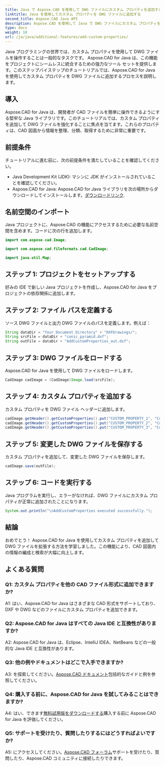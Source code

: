 ```yaml
---
title: Java で Aspose.CAD を使用して DWG ファイルにカスタム プロパティを追加する
linktitle: Java を使用してカスタム プロパティを DWG ファイルに追加する
second_title: Aspose.CAD Java API
description: Aspose.CAD を使用して Java で DWG ファイルにカスタム プロパティを追加する方法を学習します。 CAD 図面の整理と情報検索を簡単に強化します。
type: docs
weight: 10
url: /ja/java/additional-features/add-custom-properties/
---
```

Java プログラミングの世界では、カスタム プロパティを使用して DWG ファイルを操作することは一般的なタスクです。 Aspose.CAD for Java は、この機能をプロジェクトにシームレスに統合するための強力なツール セットを提供します。このステップバイステップのチュートリアルでは、Aspose.CAD for Java を使用してカスタム プロパティを DWG ファイルに追加するプロセスを説明します。

## 導入

Aspose.CAD for Java は、開発者が CAD ファイルを簡単に操作できるようにする堅牢な Java ライブラリです。このチュートリアルでは、カスタム プロパティを追加して DWG ファイルを強化することに焦点を当てます。これらのプロパティは、CAD 図面から情報を整理、分類、取得するために非常に重要です。

## 前提条件

チュートリアルに進む前に、次の前提条件を満たしていることを確認してください。

- Java Development Kit (JDK): マシンに JDK がインストールされていることを確認してください。
- Aspose.CAD for Java: Aspose.CAD for Java ライブラリを次の場所からダウンロードしてインストールします。[ダウンロードリンク](https://releases.aspose.com/cad/java/).

## 名前空間のインポート

Java プロジェクトに、Aspose.CAD の機能にアクセスするために必要な名前空間を含めます。コードに次の行を追加します。

```java
import com.aspose.cad.Image;

import com.aspose.cad.fileformats.cad.CadImage;

import java.util.Map;
```

## ステップ 1: プロジェクトをセットアップする

好みの IDE で新しい Java プロジェクトを作成し、Aspose.CAD for Java をプロジェクトの依存関係に追加します。

## ステップ 2: ファイル パスを定義する

ソース DWG ファイルと出力 DWG ファイルのパスを定義します。例えば：

```java
String dataDir = "Your Document Directory" + "DXFDrawings/";
String srcFile = dataDir + "conic_pyramid.dxf";
String outFile = dataDir + "AddCustomProperties_out.dxf";
```

## ステップ 3: DWG ファイルをロードする

Aspose.CAD for Java を使用して DWG ファイルをロードします。

```java
CadImage cadImage = (CadImage)Image.load(srcFile);
```

## ステップ 4: カスタム プロパティを追加する

カスタム プロパティを DWG ファイル ヘッダーに追加します。

```java
cadImage.getHeader().getCustomProperties().put("CUSTOM_PROPERTY_1", "Custom property test 1");
cadImage.getHeader().getCustomProperties().put("CUSTOM_PROPERTY_2", "Custom property test 2");
cadImage.getHeader().getCustomProperties().put("CUSTOM_PROPERTY_3", "Custom property test 3");
```

## ステップ 5: 変更した DWG ファイルを保存する

カスタム プロパティを追加して、変更した DWG ファイルを保存します。

```java
cadImage.save(outFile);
```

## ステップ 6: コードを実行する

Java プログラムを実行し、エラーがなければ、DWG ファイルにカスタム プロパティが正常に追加されたことになります。

```java
System.out.println("\nAddCustomProperties executed successfully.");
```

## 結論

おめでとう！ Aspose.CAD for Java を使用してカスタム プロパティを追加して DWG ファイルを拡張する方法を学習しました。この機能により、CAD 図面内の情報の編成と検索が大幅に向上します。

## よくある質問

### Q1: カスタム プロパティを他の CAD ファイル形式に追加できますか?

A1: はい、Aspose.CAD for Java はさまざまな CAD 形式をサポートしており、DXF や DWG などのファイルにカスタム プロパティを追加できます。

### Q2: Aspose.CAD for Java はすべての Java IDE と互換性がありますか?

A2: Aspose.CAD for Java は、Eclipse、IntelliJ IDEA、NetBeans などの一般的な Java IDE と互換性があります。

### Q3: 他の例やドキュメントはどこで入手できますか?

 A3: を探索してください。[Aspose.CAD ドキュメント](https://reference.aspose.com/cad/java/)包括的なガイドと例を参照してください。

### Q4: 購入する前に、Aspose.CAD for Java を試してみることはできますか?

 A4: はい、できます[無料試用版をダウンロードする](https://releases.aspose.com/)購入する前に Aspose.CAD for Java を評価してください。

### Q5: サポートを受けたり、質問したりするにはどうすればよいですか?

A5: にアクセスしてください。[Aspose.CAD フォーラム](https://forum.aspose.com/c/cad/19)サポートを受けたり、質問したり、Aspose.CAD コミュニティに接続したりできます。